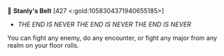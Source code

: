 🏺 **Stanly's Belt** [427 <:gold:1058304371940655185>]
- *THE END IS NEVER THE END IS NEVER THE END IS NEVER*

You can fight any enemy, do any encounter, or fight any major from any realm on your floor rolls.
